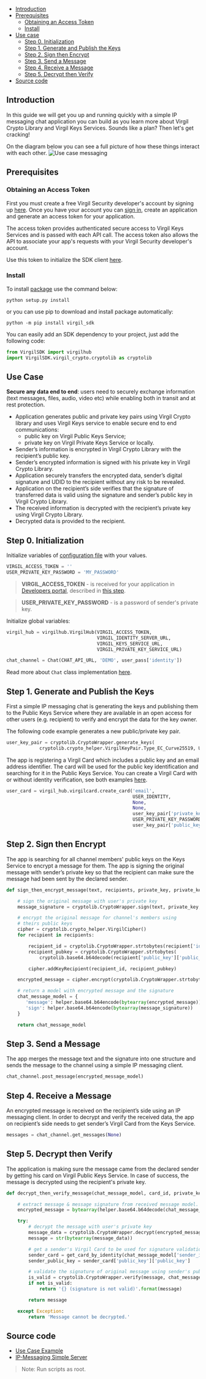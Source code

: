 - [Introduction](#introduction)
- [Prerequisites](#prerequisites)
    - [Obtaining an Access Token](#obtaining-an-access-token)
    - [Install](#install)
- [Use case](#use-case)
    - [Step 0. Initialization](#step-0-initialization) 
    - [Step 1. Generate and Publish the Keys](#step-1-generate-and-publish-the-keys)
    - [Step 2. Sign then Encrypt](#step-2-sign-then-encrypt)
    - [Step 3. Send a Message](#step-3-send-a-message)
    - [Step 4. Receive a Message](#step-4-receive-a-message)
    - [Step 5. Decrypt then Verify](#step-5-decrypt-then-verify)
- [Source code](#source-code)

## Introduction

In this guide we will get you up and running quickly with a simple IP messaging chat application you can build as you learn more about Virgil Crypto Library and Virgil Keys Services. Sounds like a plan? Then let's get cracking!

On the diagram below you can see a full picture of how these things interact with each other.
![Use case messaging](https://raw.githubusercontent.com/VirgilSecurity/virgil/master/images/IPMessaging.jpg)

## Prerequisites

### Obtaining an Access Token

First you must create a free Virgil Security developer's account by signing up [here](https://developer.virgilsecurity.com/account/signup). Once you have your account you can [sign in](https://developer.virgilsecurity.com/account/signin), create an application and generate an access token for your application.

The access token provides authenticated secure access to Virgil Keys Services and is passed with each API call. The access token also allows the API to associate your app's requests with your Virgil Security developer's account.

Use this token to initialize the SDK client [here](#step-0-initialization).


### Install

To install [package](https://cdn.virgilsecurity.com/virgil-crypto/python/) use the command below:

```
python setup.py install
```

or you can use pip to download and install package automatically:

```
python -m pip install virgil_sdk
```

You can easily add an SDK dependency to your project, just add the following code:

```python
from VirgilSDK import virgilhub
import VirgilSDK.virgil_crypto.cryptolib as cryptolib
```

## Use Case
**Secure any data end to end**: users need to securely exchange information (text messages, files, audio, video etc) while enabling both in transit and at rest protection.

- Application generates public and private key pairs using Virgil Crypto library and uses Virgil Keys service to enable secure end to end communications:
	- public key on Virgil Public Keys Service;
	- private key on Virgil Private Keys Service or locally.
- Sender’s information is encrypted in Virgil Crypto Library with the recipient’s public key.
- Sender’s encrypted information is signed with his private key in Virgil Crypto Library.
- Application securely transfers the encrypted data, sender’s digital signature and UDID to the recipient without any risk to be revealed.
- Application on the recipient’s side verifies that the signature of transferred data is valid using the signature and sender’s public key in Virgil Crypto Library.
- The received information is decrypted with the recipient’s private key using Virgil Crypto Library.
- Decrypted data is provided to the recipient.

## Step 0. Initialization

Initialize variables of [configuration file](https://github.com/VirgilSecurity/virgil-sdk-python/blob/master/Examples/VirgilIPChat/config.py) with your values.

```python
VIRGIL_ACCESS_TOKEN = ''
USER_PRIVATE_KEY_PASSWORD = 'MY_PASSWORD'
```

> **VIRGIL_ACCESS_TOKEN** - is received for your application in [Developers portal](https://developer.virgilsecurity.com/dashboard/), described in [this step](/api-docs/python/quickstart#obtaining-an-access-token).

> **USER_PRIVATE_KEY_PASSWORD** - is a password of sender's private key.

Initialize global variables:
```python
virgil_hub = virgilhub.VirgilHub(VIRGIL_ACCESS_TOKEN,
                                 VIRGIL_IDENTITY_SERVER_URL,
                                 VIRGIL_KEYS_SERVICE_URL,
                                 VIRGIL_PRIVATE_KEY_SERVICE_URL)

chat_channel = Chat(CHAT_API_URL, 'DEMO', user_pass['identity'])
```

Read more about `Chat` class implementation [here](https://github.com/VirgilSecurity/virgil-sdk-python/blob/master/Examples/VirgilIPChat/chat.py).

## Step 1. Generate and Publish the Keys
First a simple IP messaging chat is generating the keys and publishing them to the Public Keys Service where they are available in an open access for other users (e.g. recipient) to verify and encrypt the data for the key owner.

The following code example generates a new public/private key pair.

```python
user_key_pair = cryptolib.CryptoWrapper.generate_keys(
            cryptolib.crypto_helper.VirgilKeyPair.Type_EC_Curve25519, USER_PRIVATE_KEY_PASSWORD)
```

The app is registering a Virgil Card which includes a public key and an email address identifier. The card will be used for the public key identification and searching for it in the Public Keys Service. You can create a Virgil Card with or without identity verification, see both examples [here](/api-docs/python/keys-sdk#publish-a-virgil-card).

```python
user_card = virgil_hub.virgilcard.create_card('email',
                                              USER_IDENTITY,
                                              None,
                                              None,
                                              user_key_pair['private_key'],
                                              USER_PRIVATE_KEY_PASSWORD,
                                              user_key_pair['public_key'])
```

## Step 2. Sign then Encrypt
The app is searching for all channel members' public keys on the Keys Service to encrypt a message for them. The app is signing the original message with sender’s private key so that the recipient can make sure the message had been sent by the declared sender.

```python
def sign_then_encrypt_message(text, recipients, private_key, private_key_password):

    # sign the original message with user's private key
    message_signature = cryptolib.CryptoWrapper.sign(text, private_key, private_key_password)

    # encrypt the original message for channel's members using
    # theirs public keys
    cipher = cryptolib.crypto_helper.VirgilCipher()
    for recipient in recipients:

        recipient_id = cryptolib.CryptoWrapper.strtobytes(recipient['id'])
        recipient_pubkey = cryptolib.CryptoWrapper.strtobytes(
            cryptolib.base64.b64decode(recipient['public_key']['public_key']).decode())

        cipher.addKeyRecipient(recipient_id, recipient_pubkey)

    encrypted_message = cipher.encrypt(cryptolib.CryptoWrapper.strtobytes(text), True)

    # return a model with encrypted message and the signature
    chat_message_model = {
       'message': helper.base64.b64encode(bytearray(encrypted_message)),
       'sign': helper.base64.b64encode(bytearray(message_signature))
    }

    return chat_message_model
```

## Step 3. Send a Message
The app merges the message text and the signature into one structure and sends the message to the channel using a simple IP messaging client.

```python
chat_channel.post_message(encrypted_message_model)
```

## Step 4. Receive a Message
An encrypted message is received on the recipient’s side using an IP messaging client.
In order to decrypt and verify the received data, the app on recipient’s side needs to get sender’s Virgil Card from the Keys Service.

```python
messages = chat_channel.get_messages(None)
```

## Step 5. Decrypt then Verify
The application is making sure the message came from the declared sender by getting his card on Virgil Public Keys Service. In case of success, the message is decrypted using the recipient's private key.

```python
def decrypt_then_verify_message(chat_message_model, card_id, private_key, private_key_password):

    # extract message & message signature from received message model.
    encrypted_message = bytearray(helper.base64.b64decode(chat_message_model['message']))

    try:
        # decrypt the message with user's private key
        message_data = cryptolib.CryptoWrapper.decrypt(encrypted_message, card_id, private_key, private_key_password)
        message = str(bytearray(message_data))

        # get a sender's Virgil Card to be used for signature validation
        sender_card = get_card_by_identity(chat_message_model['sender_identifier'])
        sender_public_key = sender_card['public_key']['public_key']

        # validate the signature of original message using sender's public key
        is_valid = cryptolib.CryptoWrapper.verify(message, chat_message_model['sign'], sender_public_key)
        if not is_valid:
            return '{} (signature is not valid)'.format(message)

        return message

    except Exception:
        return 'Message cannot be decrypted.'
```

## Source code

* [Use Case Example](https://github.com/VirgilSecurity/virgil-sdk-python/tree/master/Examples/VirgilIPChat)
* [IP-Messaging Simple Server](https://github.com/VirgilSecurity/virgil-sdk-javascript/tree/master/examples/ip-messaging/server)

> Note: Run scripts as root. 
